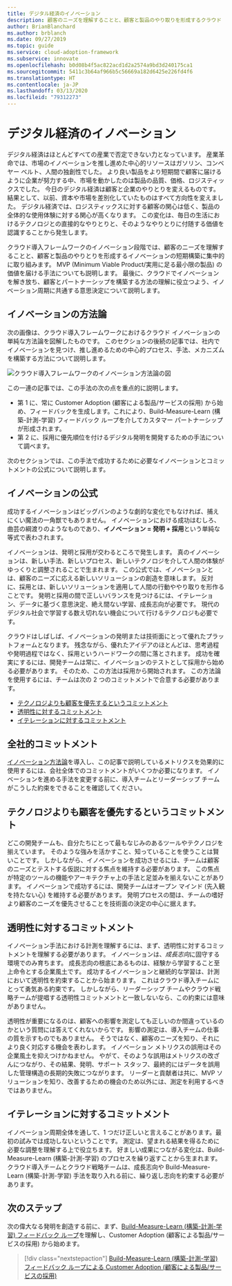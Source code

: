 ```yaml
---
title: デジタル経済のイノベーション
description: 顧客のニーズを理解することと、顧客と製品のやり取りを形成するクラウド イノベーションの短期構築に集中的に取り組みます。
author: BrianBlanchard
ms.author: brblanch
ms.date: 09/27/2019
ms.topic: guide
ms.service: cloud-adoption-framework
ms.subservice: innovate
ms.openlocfilehash: b0d08b4f5ac822acd1d2a2574a9bd3d240175ca1
ms.sourcegitcommit: 5411c3b64af966b5c56669a182d6425e226fd4f6
ms.translationtype: HT
ms.contentlocale: ja-JP
ms.lasthandoff: 03/13/2020
ms.locfileid: "79312273"
---
```

# <a name="innovation-in-the-digital-economy"></a>デジタル経済のイノベーション

デジタル経済はほとんどすべての産業で否定できない力となっています。 産業革命では、市場のイノベーションを推し進めた中心的リソースはガソリン、コンベヤー ベルト、人間の独創性でした。 より良い製品をより短期間で顧客に届けるように企業が努力する中、市場を動かしたのは製品の品質、価格、ロジスティックスでした。 今日のデジタル経済は顧客と企業のやりとりを変えるものです。 結果として、以前、資本や市場を差別化していたものはすべて方向性を変えました。 デジタル経済では、ロジスティックスに対する顧客の関心は低く、製品の全体的な使用体験に対する関心が高くなります。 この変化は、毎日の生活におけるテクノロジとの直接的なやりとりと、そのようなやりとりに付随する価値を認識することから発生します。

クラウド導入フレームワークのイノベーション段階では、顧客のニーズを理解することと、顧客と製品のやりとりを形成するイノベーションの短期構築に集中的に取り組みます。 MVP (Minimum Viable Product/実用に足る最小限の製品) の価値を届ける手法についても説明します。 最後に、クラウドでイノベーションを解き放ち、顧客とパートナーシップを構築する方法の理解に役立つよう、イノベーション周期に共通する意思決定について説明します。

## <a name="innovate-methodology"></a>イノベーションの方法論

次の画像は、クラウド導入フレームワークにおけるクラウド イノベーションの単純な方法論を図解したものです。 このセクションの後続の記事では、社内でイノベーションを見つけ、推し進めるための中心的プロセス、手法、メカニズムを構築する方法について説明します。

![クラウド導入フレームワークのイノベーション方法論の図](../../_images/innovate/innovate-methodology.png)

この一連の記事では、この手法の次の点を重点的に説明します。

- 第 1 に、常に Customer Adoption (顧客による製品/サービスの採用) から始め、フィードバックを生成します。これにより、Build-Measure-Learn (構築-計測-学習) フィードバック ループを介してカスタマー パートナーシップが形成されます。
- 第 2 に、採用に優先順位を付けるデジタル発明を開発するための手法について調べます。

次のセクションでは、この手法で成功するために必要なイノベーションとコミットメントの公式について説明します。

## <a name="formula-for-innovation"></a>イノベーションの公式

成功するイノベーションはビッグバンのような劇的な変化でもなければ、捕えにくい魔法の一角獣でもありません。 イノベーションにおける成功はむしろ、曲芸の綱渡りのようなものであり、**イノベーション = 発明 + 採用**という単純な等式で表わされます。

イノベーションは、発明と採用が交わるところで発生します。 真のイノベーションは、新しい手法、新しいプロセス、新しいテクノロジを介して人間の体験がゆっくりと調整されることで生まれます。 この公式では、イノベーションとは、顧客のニーズに応える新しいソリューションの創造を意味します。 反対に、採用とは、新しいソリューションを適用して人間の行動ややり取りを形作ることです。 発明と採用の間で正しいバランスを見つけるには、イテレーション、データに基づく意思決定、絶え間ない学習、成長志向が必要です。 現代のデジタル社会で学習する数え切れない機会について行けるテクノロジも必要です。

クラウドはしばしば、イノベーションの発明または技術面にとって優れたプラットフォームとなります。 残念ながら、優れたアイデアのほとんどは、思考過程や発明過程ではなく、採用というハードワークの間に落とされます。 成功を確実にするには、開発チームは常に、イノベーションのテストとして採用から始める必要があります。 そのため、この方法は採用から開始されます。 この方法論を使用するには、チームは次の 2 つのコミットメントで合意する必要があります。

- [テクノロジよりも顧客を優先するというコミットメント](#commitment-to-prioritize-customers-over-technology)
- [透明性に対するコミットメント](#commitment-to-transparency)
- [イテレーションに対するコミットメント](#commitment-to-iteration)

## <a name="cultural-commitments"></a>全社的コミットメント

[イノベーション方法論](../index.md)を導入し、この記事で説明しているメトリクスを効果的に使用するには、会社全体でのコミットメントがいくつか必要になります。 イノベーションを進める手法を変更する前に、導入チームとリーダーシップ チームがこうした約束をできることを確認してください。

## <a name="commitment-to-prioritize-customers-over-technology"></a>テクノロジよりも顧客を優先するというコミットメント

どこの開発チームも、自分たちにとって最もなじみのあるツールやテクノロジを揃えています。 そのような強みを活かすこと、知っていることを使うことは賢いことです。 しかしながら、イノベーションを成功させるには、チームは顧客のニーズとテストする仮説に対する焦点を維持する必要があります。 この焦点が特定のツールの機能やアーキテクチャ上の手法と足並みを揃えないことがあります。 イノベーションで成功するには、開発チームはオープン マインド (先入観を持たない心) を維持する必要があります。 発明プロセスの間は、チームの嗜好より顧客のニーズを優先させることを技術面の決定の中心に据えます。

## <a name="commitment-to-transparency"></a>透明性に対するコミットメント

イノベーション手法における計測を理解するには、まず、透明性に対するコミットメントを理解する必要があります。 イノベーションは、*成長志向*に固守する環境でのみ育ちます。 成長志向の根底にあるものは、経験から学習すること至上命令とする企業風土です。 成功するイノベーションと継続的な学習は、計測において透明性を約束することから始まります。 これはクラウド導入チームにとって勇気ある約束です。 しかしながら、リーダーシップ チームやクラウド戦略チームが提唱する透明性コミットメントと一致しないなら、この約束には意味がありません。

透明性が重要になるのは、顧客への影響を測定しても正しいのか間違っているのかという質問には答えてくれないからです。 影響の測定は、導入チームの仕事の質を示すものでもありません。 そうではなく、顧客のニーズを知り、それにより良く対応する機会を表わします。 イノベーション メトリクスの誤用はその企業風土を抑えつけかねません。 やがて、そのような誤用はメトリクスの改ざんにつながり、その結果、発明、サポート スタッフ、最終的にはデータを誤用した管理構造の長期的失敗につながります。 リーダーと貢献者は共に、MVP ソリューションを知り、改善するための機会のため以外には、測定を利用するべきではありません。

## <a name="commitment-to-iteration"></a>イテレーションに対するコミットメント

イノベーション周期全体を通して、1 つだけ正しいと言えることがあります。最初の試みでは成功しないということです。 測定は、望まれる結果を得るために必要な調整を理解する上で役立ちます。 好ましい成果につながる変化は、Build-Measure-Learn (構築-計測-学習) のプロセスを繰り返すことから生まれます。 クラウド導入チームとクラウド戦略チームは、成長志向や Build-Measure-Learn (構築-計測-学習) 手法を取り入れる前に、繰り返し志向を約束する必要があります。

## <a name="next-steps"></a>次のステップ

次の偉大なる発明を創造する前に、まず、[Build-Measure-Learn (構築-計測-学習) フィードバック ループ](./adoption.md)を理解し、Customer Adoption (顧客による製品/サービスの採用) から始めます。

> [!div class="nextstepaction"]
> [Build-Measure-Learn (構築-計測-学習) フィードバック ループによる Customer Adoption (顧客による製品/サービスの採用)](./adoption.md)
